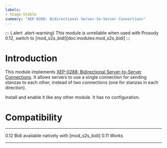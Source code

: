 ```yaml
---
labels:
- Stage-Stable
summary: "XEP-0288: Bidirectional Server-to-Server Connections"
---
```


::: {.alert .alert-warning}
This module is unreliable when used with Prosody 0.12, switch to
[mod_s2s_bidi][doc:modules:mod_s2s_bidi]
:::

# Introduction

This module implements [XEP-0288: Bidirectional Server-to-Server
Connections](http://xmpp.org/extensions/xep-0288.html). It allows
servers to use a single connection for sending stanzas to each other,
instead of two connections (one for stanzas in each direction).

Install and enable it like any other module. It has no configuration.

# Compatibility

  ------ -------------------------------------------
  0.12   Bidi available natively with [mod_s2s_bidi]
  0.11   Works
  ------ -------------------------------------------
